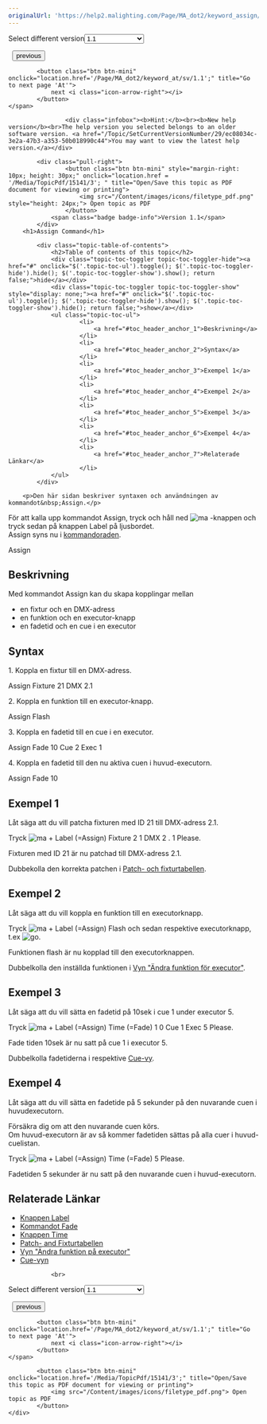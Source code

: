 ```yaml
---
originalUrl: 'https://help2.malighting.com/Page/MA_dot2/keyword_assign/sv/1.1'
---
```


<div class="topic-navigation">

<div class="pull-right">
	<span class="pull-left">


<div class="pull-left">
<form action="/Topic/SetCurrentVersionNumber" class="form-inline" id="frmTagSelector" method="post">	<span class="form-mini">
		<div class="input-prepend"><span class="add-on">Select different version</span><select autocomplete="off" id="versionNumberId" name="versionNumberId" onchange="$(this).closest('#frmTagSelector').submit();" style="width: 120px;"><option value="">- latest -</option>
<option selected="selected" value="3">1.1</option>
<option value="7">1.2</option>
<option value="12">1.3</option>
<option value="16">1.5</option>
<option value="29">1.9</option>
</select></div>
		<input data-val="true" data-val-number="The field Int32 must be a number." data-val-required="The Int32 field is required." id="ProductId" name="ProductId" type="hidden" value="7">
		<input id="CurrentGuid" name="CurrentGuid" type="hidden" value="ec08034c-3e2a-47b3-a353-50b018990c44">
	</span>
</form></div>&nbsp;	</span>
	<span class="pull-right" style="white-space: nowrap;">
			<button class="btn btn-mini" onclick="location.href='/Page/MA_dot2/keyword_plus/sv/1.1'; " title="Go to previous page '+ [Plus]'">
				<i class="icon-arrow-left"></i> previous
			</button>

			<button class="btn btn-mini" onclick="location.href='/Page/MA_dot2/keyword_at/sv/1.1';" title="Go to next page 'At'">
				next <i class="icon-arrow-right"></i> 
			</button>
	</span>
</div>
<div class="clear-fix" style="margin-bottom: 10px"></div>
</div>

					<div class="infobox"><b>Hint:</b><br><b>New help version</b><br>The help version you selected belongs to an older software version. <a href="/Topic/SetCurrentVersionNumber/29/ec08034c-3e2a-47b3-a353-50b018990c44">You may want to view the latest help version.</a></div>

			<div class="pull-right">
					<button class="btn btn-mini" style="margin-right: 10px; height: 30px;" onclick="location.href = '/Media/TopicPdf/15141/3'; " title="Open/Save this topic as PDF document for viewing or printing">
						<img src="/Content/images/icons/filetype_pdf.png" style="height: 24px;"> Open topic as PDF
					</button>
				<span class="badge badge-info">Version 1.1</span>
			</div>
		<h1>Assign Command</h1>

			<div class="topic-table-of-contents">
				<h2>Table of contents of this topic</h2>
				<div class="topic-toc-toggler topic-toc-toggler-hide"><a href="#" onclick="$('.topic-toc-ul').toggle(); $('.topic-toc-toggler-hide').hide(); $('.topic-toc-toggler-show').show(); return false;">hide</a></div>
				<div class="topic-toc-toggler topic-toc-toggler-show" style="display: none;"><a href="#" onclick="$('.topic-toc-ul').toggle(); $('.topic-toc-toggler-hide').show(); $('.topic-toc-toggler-show').hide(); return false;">show</a></div>
				<ul class="topic-toc-ul">
						<li>
							<a href="#toc_header_anchor_1">Beskrivning</a>
						</li>
						<li>
							<a href="#toc_header_anchor_2">Syntax</a>
						</li>
						<li>
							<a href="#toc_header_anchor_3">Exempel 1</a>
						</li>
						<li>
							<a href="#toc_header_anchor_4">Exempel 2</a>
						</li>
						<li>
							<a href="#toc_header_anchor_5">Exempel 3</a>
						</li>
						<li>
							<a href="#toc_header_anchor_6">Exempel 4</a>
						</li>
						<li>
							<a href="#toc_header_anchor_7">Relaterade Länkar</a>
						</li>
				</ul>
			</div>

		<p>Den här sidan beskriver syntaxen och användningen av kommandot&nbsp;Assign.</p>

<p>För att kalla upp kommandot Assign, tryck och håll ned&nbsp;<span class="hardkey"><img alt="ma" src="/Media/Mlg/ma.png"></span>&nbsp;-knappen och tryck sedan på knappen&nbsp;<span class="hardkey">Label</span> på ljusbordet.<br>
Assign syns nu i&nbsp;<a href="/Topic/330c5d26-3bcd-4d9c-a448-d89cc7a6d5f1">kommandoraden</a>.</p>

<div class="cl_input">Assign</div>

<a name="toc_header_anchor_1" id="toc_header_anchor_1" class="topic-toc-item"></a><h2>Beskrivning</h2>

<p>Med kommandot Assign kan du skapa kopplingar mellan</p>

<ul>
	<li>en fixtur och en DMX-adress</li>
	<li>en funktion och en executor-knapp</li>
	<li>en fadetid och en cue i en executor</li>
</ul>

<a name="toc_header_anchor_2" id="toc_header_anchor_2" class="topic-toc-item"></a><h2>Syntax</h2>

<p>1. Koppla en fixtur till en DMX-adress.</p>

<div class="cl_input">Assign Fixture 21 DMX 2.1</div>

<p>2. Koppla en funktion till en executor-knapp.</p>

<div class="cl_input">Assign Flash</div>

<p>3. Koppla en fadetid till en cue i en executor.</p>

<div class="cl_input">Assign Fade 10 Cue 2 Exec 1</div>

<p>4. Koppla en fadetid till den nu aktiva cuen i huvud-executorn.</p>

<div class="cl_input">Assign Fade 10</div>

<a name="toc_header_anchor_3" id="toc_header_anchor_3" class="topic-toc-item"></a><h2>Exempel 1</h2>

<p>Låt säga att du vill patcha&nbsp;fixturen med ID 21 till DMX-adress 2.1.</p>

<p>Tryck&nbsp;<span class="hardkey"><img alt="ma" src="/Media/Mlg/ma.png"></span> + <span class="hardkey">Label</span> (=Assign) <span class="hardkey">Fixture</span> <span class="hardkey">2</span> <span class="hardkey">1</span> <span class="hardkey">DMX</span> <span class="hardkey">2</span> <span class="hardkey">.</span> <span class="hardkey">1</span> <span class="hardkey">Please</span>.</p>

<p>Fixturen med ID 21 är nu patchad till DMX-adress 2.1.</p>

<div class="tip">Dubbekolla den korrekta patchen i <a href="/Topic/272be3c8-e297-4e8a-902a-01916763f043">Patch- och fixturtabellen</a>.</div>

<a name="toc_header_anchor_4" id="toc_header_anchor_4" class="topic-toc-item"></a><h2>Exempel 2</h2>

<p>Låt säga att du vill koppla en funktion till en executorknapp.</p>

<p>Tryck&nbsp;<span class="hardkey"><img alt="ma" src="/Media/Mlg/ma.png"></span> + <span class="hardkey">Label</span>&nbsp;(=Assign) <span class="hardkey">Flash</span> och sedan respektive executorknapp, t.ex&nbsp;<span class="hardkey"><img alt="go" src="/Media/Mlg/go_1.png"></span>.</p>

<p>Funktionen flash är nu kopplad till den executorknappen.</p>

<div class="tip">Dubbelkolla den inställda funktionen i&nbsp;<a href="/Topic/f613ca45-9cb0-43e7-bb0d-d75fdc5b0d39">Vyn "Ändra funktion för executor"</a>.</div>

<a name="toc_header_anchor_5" id="toc_header_anchor_5" class="topic-toc-item"></a><h2>Exempel 3</h2>

<p>Låt säga att du vill sätta en fadetid på 10sek i cue 1 under executor 5.</p>

<p>Tryck&nbsp;<span class="hardkey"><img alt="ma" src="/Media/Mlg/ma.png"></span> + <span class="hardkey">Label</span> (=Assign) <span class="hardkey">Time</span> (=Fade) <span class="hardkey">1</span> <span class="hardkey">0</span> <span class="hardkey">Cue</span> <span class="hardkey">1</span> <span class="hardkey">Exec</span> <span class="hardkey">5</span> <span class="hardkey">Please</span>.</p>

<p>Fade tiden 10sek är nu satt på cue 1 i executor 5.</p>

<div class="tip">Dubbelkolla fadetiderna i respektive&nbsp;<a href="/Topic/b8ab1bbb-182d-41d6-9a1e-52f5267922c7">Cue-vy</a>.</div>

<a name="toc_header_anchor_6" id="toc_header_anchor_6" class="topic-toc-item"></a><h2>Exempel 4</h2>

<p>Låt säga att du vill sätta en fadetide på 5 sekunder på den nuvarande cuen i huvudexecutorn.</p>

<div class="important">Försäkra dig om att den nuvarande cuen körs.<br>
Om huvud-executorn är av så kommer fadetiden sättas på alla cuer i huvud-cuelistan.</div>

<p>Tryck&nbsp;<span class="hardkey"><img alt="ma" src="/Media/Mlg/ma.png"></span> + <span class="hardkey">Label</span> (=Assign) <span class="hardkey">Time</span> (=Fade) <span class="hardkey">5</span> <span class="hardkey">Please</span>.</p>

<p>Fadetiden 5 sekunder är nu satt på den nuvarande cuen i huvud-executorn.</p>

<a name="toc_header_anchor_7" id="toc_header_anchor_7" class="topic-toc-item"></a><h2>Relaterade Länkar</h2>

<ul>
	<li><a href="/Topic/6bc37c47-2874-4a54-9cfa-b6f825b40b69">Knappen Label</a></li>
	<li><a href="/Topic/96b21ed2-804c-42e6-9765-5f101405945d">Kommandot Fade</a></li>
	<li><a href="/Topic/fc47e5b3-2597-4b3f-ad85-c1690440e399">Knappen Time</a></li>
	<li><a href="/Topic/272be3c8-e297-4e8a-902a-01916763f043">Patch- and Fixturtabellen</a></li>
	<li><a href="/Topic/f613ca45-9cb0-43e7-bb0d-d75fdc5b0d39">Vyn "Ändra funktion på executor"</a></li>
	<li><a href="/Topic/b8ab1bbb-182d-41d6-9a1e-52f5267922c7">Cue-vyn</a></li>
</ul>


				<br>
<div class="topic-navigation">

<div class="pull-right">
	<span class="pull-left">


<div class="pull-left">
<form action="/Topic/SetCurrentVersionNumber" class="form-inline" id="frmTagSelector" method="post">	<span class="form-mini">
		<div class="input-prepend"><span class="add-on">Select different version</span><select autocomplete="off" id="versionNumberId" name="versionNumberId" onchange="$(this).closest('#frmTagSelector').submit();" style="width: 120px;"><option value="">- latest -</option>
<option selected="selected" value="3">1.1</option>
<option value="7">1.2</option>
<option value="12">1.3</option>
<option value="16">1.5</option>
<option value="29">1.9</option>
</select></div>
		<input data-val="true" data-val-number="The field Int32 must be a number." data-val-required="The Int32 field is required." id="ProductId" name="ProductId" type="hidden" value="7">
		<input id="CurrentGuid" name="CurrentGuid" type="hidden" value="ec08034c-3e2a-47b3-a353-50b018990c44">
	</span>
</form></div>&nbsp;	</span>
	<span class="pull-right" style="white-space: nowrap;">
			<button class="btn btn-mini" onclick="location.href='/Page/MA_dot2/keyword_plus/sv/1.1'; " title="Go to previous page '+ [Plus]'">
				<i class="icon-arrow-left"></i> previous
			</button>

			<button class="btn btn-mini" onclick="location.href='/Page/MA_dot2/keyword_at/sv/1.1';" title="Go to next page 'At'">
				next <i class="icon-arrow-right"></i> 
			</button>
	</span>
</div>
	<div class="clear-fix"></div>
	<div class="pull-right">
	
			<button class="btn btn-mini" onclick="location.href='/Media/TopicPdf/15141/3';" title="Open/Save this topic as PDF document for viewing or printing">
				<img src="/Content/images/icons/filetype_pdf.png"> Open topic as PDF
			</button>
	</div>
<div class="clear-fix" style="margin-bottom: 10px"></div>
</div>

	
